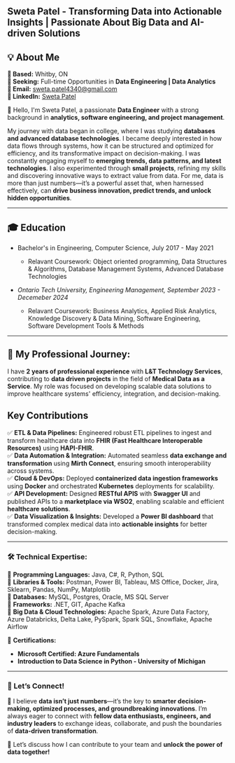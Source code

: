 ## **Sweta Patel - Transforming Data into Actionable Insights | Passionate About Big Data and AI-driven Solutions**

## **💡 About Me**

**📍 Based:** Whitby, ON  
**🎯 Seeking:** Full-time Opportunities in **Data Engineering | Data Analytics**  
**📧 Email:** sweta.patel4340@gmail.com  
**🔗 LinkedIn:** [Sweta Patel](https://www.linkedin.com/in/sweta-patel-95091322a/)  

👋 Hello, I'm Sweta Patel, a passionate **Data Engineer** with a strong background in **analytics, software engineering, and project management**. 

My journey with data began in college, where I was studying **databases and advanced database technologies**. I became deeply interested in how data flows through systems, how it can be structured and optimized for efficiency, and its transformative impact on decision-making. I was constantly engaging myself to **emerging trends, data patterns, and latest technologies**. I also experimented through **small projects**, refining my skills and discovering innovative ways to extract value from data. For me, data is more than just numbers—it’s a powerful asset that, when harnessed effectively, can **drive business innovation, predict trends, and unlock hidden opportunities**.

---

## **🎓 Education**

- Bachelor's in Engineering, Computer Science, July 2017 - May 2021
  - Relavant Coursework: Object oriented programming, Data Structures & Algorithms, Database Management Systems, Advanced Database Technologies

- *Ontario Tech University, Engineering Management, September 2023 - Decemeber 2024*
    - Relavant Coursework: Business Analytics, Applied Risk Analytics, Knowledge Discovery & Data Mining, Software Engineering, Software Development Tools & Methods 

---

## **🔹 My Professional Journey:**
I have **2 years of professional experience** with **L&T Technology Services**, contributing to **data driven projects** in the field of **Medical Data as a Service**. My role was focused on developing scalable data solutions to improve healthcare systems' efficiency, integration, and decision-making.

## Key Contributions
✅ **ETL & Data Pipelines:** Engineered robust ETL pipelines to ingest and transform healthcare data into **FHIR (Fast Healthcare Interoperable Resources)** using **HAPI-FHIR**.  
✅ **Data Automation & Integration:** Automated seamless **data exchange and transformation** using **Mirth Connect**, ensuring smooth interoperability across systems.  
✅ **Cloud & DevOps:** Deployed **containerized data ingestion frameworks** using **Docker** and orchestrated **Kubernetes** deployments for scalability.  
✅ **API Development:** Designed **RESTful APIS** with **Swagger UI** and published APIs to a **marketplace via WSO2**, enabling scalable and efficient **healthcare solutions**.  
✅ **Data Visualization & Insights:** Developed a **Power BI dashboard** that transformed complex medical data into **actionable insights** for better decision-making.  

---

### **🛠 Technical Expertise:**

🔹 **Programming Languages:** Java, C#, R, Python, SQL  
🔹 **Libraries & Tools:** Postman, Power BI, Tableau, MS Office, Docker, Jira, Sklearn, Pandas, NumPy, Matplotlib  
🔹 **Databases:** MySQL, Postgres, Oracle, MS SQL Server  
🔹 **Frameworks:** .NET, GIT, Apache Kafka  
🔹 **Big Data & Cloud Technologies:** Apache Spark, Azure Data Factory, Azure Databricks, Delta Lake, PySpark, Spark SQL, Snowflake, Apache Airflow  

📜 **Certifications:**
- **Microsoft Certified: Azure Fundamentals**
- **Introduction to Data Science in Python - University of Michigan**

---

### **🤝 Let’s Connect!**

🚀 I believe **data isn’t just numbers**—it’s the key to **smarter decision-making, optimized processes, and groundbreaking innovations**. I’m always eager to connect with **fellow data enthusiasts, engineers, and industry leaders** to exchange ideas, collaborate, and push the boundaries of **data-driven transformation**.  

📩 Let’s discuss how I can contribute to your team and **unlock the power of data together!** 
